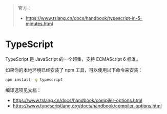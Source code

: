 > 官方：
>
> - https://www.tslang.cn/docs/handbook/typescript-in-5-minutes.html

# TypeScript

TypeScript 是 JavaScript 的一个超集，支持 ECMAScript 6 标准。

如果你的本地环境已经安装了 npm 工具，可以使用以下命令来安装：

```bash
npm install -g typescript
```

编译选项见文档：

- https://www.tslang.cn/docs/handbook/compiler-options.html
- https://www.typescriptlang.org/docs/handbook/compiler-options.html

